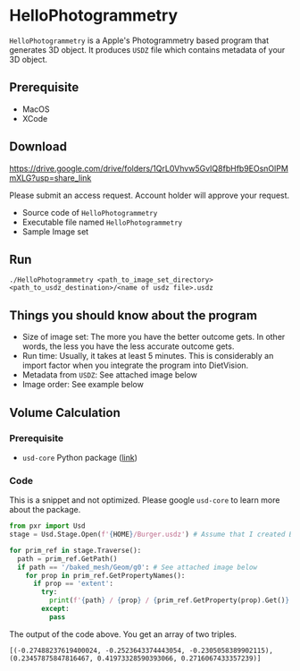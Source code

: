 # HelloPhotogrammetry

`HelloPhotogrammetry` is a Apple's Photogrammetry based program that generates 3D object. 
It produces `USDZ` file which contains metadata of your 3D object.

## Prerequisite

- MacOS
- XCode

## Download

https://drive.google.com/drive/folders/1QrL0Vhvw5GvIQ8fbHfb9EOsnOlPMmXLG?usp=share_link

Please submit an access request. Account holder will approve your request.

- Source code of `HelloPhotogrammetry`
- Executable file named `HelloPhotogrammetry`
- Sample Image set

## Run

```shell
./HelloPhotogrammetry <path_to_image_set_directory> <path_to_usdz_destination>/<name of usdz file>.usdz
```

## Things you should know about the program

- Size of image set: The more you have the better outcome gets. In other words, the less you have the less accurate outcome gets.
- Run time: Usually, it takes at least 5 minutes. This is considerably an import factor when you integrate the program into DietVision. 
- Metadata from `USDZ`: See attached image below
- Image order: See example below

## Volume Calculation

### Prerequisite 

- `usd-core` Python package ([link](https://pypi.org/project/usd-core/))

### Code

This is a snippet and not optimized. Please google `usd-core` to learn more about the package.

```python
from pxr import Usd
stage = Usd.Stage.Open(f'{HOME}/Burger.usdz') # Assume that I created Burger.usdz using HelloPhotogrammetry

for prim_ref in stage.Traverse():
  path = prim_ref.GetPath()
  if path == '/baked_mesh/Geom/g0': # See attached image below
    for prop in prim_ref.GetPropertyNames():
      if prop == 'extent':
        try:
          print(f'{path} / {prop} / {prim_ref.GetProperty(prop).Get()}')
        except:
          pass
```

The output of the code above. You get an array of two triples. 

```shell
[(-0.27488237619400024, -0.2523643374443054, -0.2305058389902115),
(0.23457875847816467, 0.41973328590393066, 0.2716067433357239)]
```

